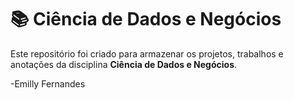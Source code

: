 # 📚 Ciência de Dados e Negócios

Este repositório foi criado para armazenar os projetos, trabalhos e anotações da disciplina **Ciência de Dados e Negócios**. 

-Emilly Fernandes
